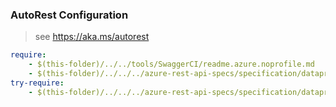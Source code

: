 ### AutoRest Configuration
> see https://aka.ms/autorest

``` yaml
require:
    - $(this-folder)/../../tools/SwaggerCI/readme.azure.noprofile.md
    - $(this-folder)/../../../azure-rest-api-specs/specification/dataprotection/resource-manager/readme.md
try-require:
    - $(this-folder)/../../../azure-rest-api-specs/specification/dataprotection/resource-manager/readme.powershell.md
```
